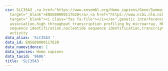 ```yaml
---
csv: SLC35A3 ,<a href="https://www.ensembl.org/Homo_sapiens/Gene/Summary?db=core;g=ENSG00000117620"
  target="_blank">ENSG00000117620</a>,<a href="https://www.ncbi.nlm.nih.gov/pubmed/28369544"
  target="_blank"><i class="fas fa-file"></i></a>",genetic interference,functional
  association,high throughput transcription profiling by microarray, HF73 cells,nucleotide
  sequence identification,nucleotide sequence identification,transcriptional regulation,up-regulates
  activity
data_alias: 'SLC35A3 '
data_id: ENSG00000117620
data_numevidence: 1
data_species: Homo sapiens
data_taxid: '9606'
title: 'SLC35A3 '
---
```

